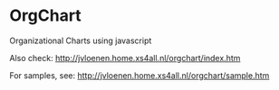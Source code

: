 OrgChart
========

Organizational Charts using javascript

Also check: http://jvloenen.home.xs4all.nl/orgchart/index.htm

For samples, see: http://jvloenen.home.xs4all.nl/orgchart/sample.htm
